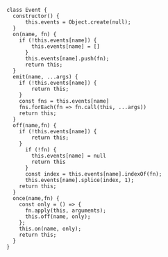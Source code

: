 	class Event {
      constructor() {
          this.events = Object.create(null);
      }
      on(name, fn) {
        if (!this.events[name]) {
            this.events[name] = []
          }
          this.events[name].push(fn);
          return this;
      }
      emit(name, ...args) {
        if (!this.events[name]) {
            return this;
        }
        const fns = this.events[name]
        fns.forEach(fn => fn.call(this, ...args))
        return this;
      }
      off(name,fn) {
        if (!this.events[name]) {
            return this;
        }
          if (!fn) {
            this.events[name] = null
            return this
          }
          const index = this.events[name].indexOf(fn);
          this.events[name].splice(index, 1);
        return this;
      }
      once(name,fn) {
        const only = () => {
          fn.apply(this, arguments);
          this.off(name, only);
        };
        this.on(name, only);
        return this;
      }
	}

